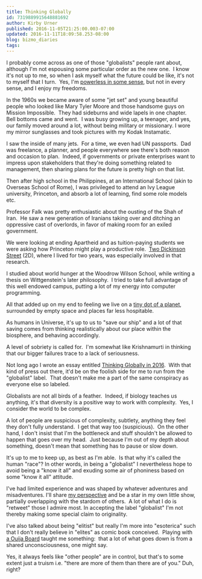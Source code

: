 ```yaml
---
title: Thinking Globally
id: 7319889915648881692
author: Kirby Urner
published: 2016-11-05T21:25:00.003-07:00
updated: 2016-11-11T18:09:58.253-08:00
blog: bizmo_diaries
tags: 
---
```


[](https://www.flickr.com/photos/kirbyurner/16531564157/in/album-72157605485853546/)

I probably come across as one of those "globalists" people rant about, although I'm not espousing some particular order as the new one.  I know it's not up to me, so when I ask myself what the future could be like, it's not to myself that I turn.  Yes, I'm [powerless in some sense](http://controlroom.blogspot.com/2011/10/intuition-and-science.html), but not in every sense, and I enjoy my freedoms.

In the 1960s we became aware of some "jet set" and young beautiful people who looked like Mary Tyler Moore and those handsome guys on Mission Impossible.  They had sideburns and wide lapels in one chapter.  Bell bottoms came and went.  I was busy growing up, a teenager, and yes, our family moved around a lot, without being military or missionary. I wore my mirror sunglasses and took pictures with my Kodak Instamatic.

I saw the inside of many jets.  For a time, we even had UN passports.  Dad was freelance, a planner, and people everywhere see there's both reason and occasion to plan.  Indeed, if governments or private enterprises want to impress upon stakeholders that they're doing something related to management, then sharing plans for the future is pretty high on that list.

Then after high school in the Philippines, at an International School (akin to Overseas School of Rome), I was privileged to attend an Ivy League university, Princeton, and absorb a lot of learning, find some role models etc.

Professor Falk was pretty enthusiastic about the ousting of the Shah of Iran.  He saw a new generation of Iranians taking over and ditching an oppressive cast of overlords, in favor of making room for an exiled government.

We were looking at ending Apartheid and as tuition-paying students we were asking how Princeton might play a productive role.  [Two Dickinson Street](http://worldgame.blogspot.com/2005/05/princeton-25th-reunion.html) (2D), where I lived for two years, was especially involved in that research.

I studied about world hunger at the Woodrow Wilson School, while writing a thesis on Wittgenstein's later philosophy.  I tried to take full advantage of this well endowed campus, putting a lot of my energy into computer programming.

All that added up on my end to feeling we live on a [tiny dot of a planet](http://worldgame.blogspot.com/2006/07/pr-for-pl.html), surrounded by empty space and places far less hospitable.

As humans in Universe, it's up to us to "save our ship" and a lot of that saving comes from thinking realistically about our place within the biosphere, and behaving accordingly.

A level of sobriety is called for.  I'm somewhat like Krishnamurti in thinking that our bigger failures trace to a lack of seriousness.

Not long ago I wrote an essay entitled [Thinking Globally in 2016](https://medium.com/@kirbyurner/thinking-globally-in-2016-f01cd34466a6#.bvhxdteu2).  With that kind of press out there, it'd be on the foolish side for me to run from the "globalist" label.  That doesn't make me a part of the same conspiracy as everyone else so labeled.

Globalists are not all birds of a feather.  Indeed, if biology teaches us anything, it's that diversity is a positive way to work with complexity.  Yes, I consider the world to be complex.

A lot of people are suspicious of complexity, subtlety, anything they feel they don't fully understand.  I get that way too (suspicious).  On the other hand, I don't insist that I'm the bottleneck and stuff shouldn't be allowed to happen that goes over my head.  Just because I'm out of my depth about something, doesn't mean that something has to pause or slow down.

It's up to me to keep up, as best as I'm able.  Is that why it's called the human "race"? In other words, in being a "globalist" I nevertheless hope to avoid being a "know it all" and exuding some air of phoniness based on some "know it all" attitude.

I've had limited experience and was shaped by whatever adventures and misadventures. I'll share [my perspective](http://mybizmo.blogspot.com/2015/11/resolved-usa-still-solvent.html) and be a star in my own little show, partially overlapping with the stardom of others.  A lot of what I do is "retweet" those I admire most. In accepting the label "globalist" I'm not thereby making some special claim to originality.

I've also talked about being "elitist" but really I'm more into "esoterica" such that I don't really believe in "elites" as comic book conceived.  Playing with [a Ouija Board](http://worldgame.blogspot.com/2008/08/elitism.html) taught me something:  that a lot of what goes down is from a shared unconsciousness, one might say.

Yes, it always feels like "other people" are in control, but that's to some extent just a truism i.e. "there are more of them than there are of you." Duh, right? 

[](https://www.flickr.com/photos/kirbyurner/2577366231/in/album-72157605485853546/)